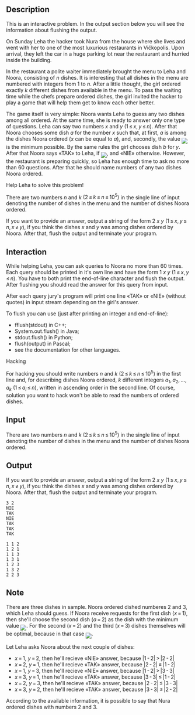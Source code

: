 ## Description

<div><p><span class="tex-font-style-bf">This is an interactive problem. In the output section below you will see the information about flushing the output.</span></p><p>On Sunday Leha the hacker took Nura from the house where she lives and went with her to one of the most luxurious restaurants in Vičkopolis. Upon arrival, they left the car in a huge parking lot near the restaurant and hurried inside the building.</p><p>In the restaurant a polite waiter immediately brought the menu to Leha and Noora, consisting of <span class="tex-span"><i>n</i></span> dishes. It is interesting that all dishes in the menu are numbered with integers from <span class="tex-span">1</span> to <span class="tex-span"><i>n</i></span>. After a little thought, the girl ordered exactly <span class="tex-span"><i>k</i></span> different dishes from available in the menu. To pass the waiting time while the chefs prepare ordered dishes, the girl invited the hacker to play a game that will help them get to know each other better.</p><p>The game itself is very simple: Noora wants Leha to guess any two dishes among all ordered. At the same time, she is ready to answer only one type of questions. Leha can say two numbers <span class="tex-span"><i>x</i></span> and <span class="tex-span"><i>y</i></span> <span class="tex-span">(1 ≤ <i>x</i>, <i>y</i> ≤ <i>n</i>)</span>. After that Noora chooses some dish <span class="tex-span"><i>a</i></span> for the number <span class="tex-span"><i>x</i></span> such that, at first, <span class="tex-span"><i>a</i></span> is among the dishes Noora ordered (<span class="tex-span"><i>x</i></span> can be equal to <span class="tex-span"><i>a</i></span>), and, secondly, the value <img align="middle" class="tex-formula" src="file://3FfIuvMq.png" style="max-width: 100.0%;max-height: 100.0%;"> is the minimum possible. By the same rules the girl chooses dish <span class="tex-span"><i>b</i></span> for <span class="tex-span"><i>y</i></span>. After that Noora says «<span class="tex-font-style-tt">TAK</span>» to Leha, if <img align="middle" class="tex-formula" src="file://EqDbdpaO.png" style="max-width: 100.0%;max-height: 100.0%;">, and «<span class="tex-font-style-tt">NIE</span>» otherwise. However, the restaurant is preparing quickly, so Leha has enough time to ask no more than <span class="tex-span">60</span> questions. After that he should name numbers of any two dishes Noora ordered.</p><p>Help Leha to solve this problem!</p></div><div class="input-specification"><p>There are two numbers <span class="tex-span"><i>n</i></span> and <span class="tex-span"><i>k</i></span> <span class="tex-span">(2 ≤ <i>k</i> ≤ <i>n</i> ≤ 10<sup class="upper-index">5</sup>)</span> in the single line of input denoting the number of dishes in the menu and the number of dishes Noora ordered.</p></div><div class="output-specification"><p>If you want to provide an answer, output a string of the form <span class="tex-span">2</span> <span class="tex-span"><i>x</i></span> <span class="tex-span"><i>y</i></span> <span class="tex-span">(1 ≤ <i>x</i>, <i>y</i> ≤ <i>n</i>, <i>x</i> ≠ <i>y</i>)</span>, if you think the dishes <span class="tex-span"><i>x</i></span> and <span class="tex-span"><i>y</i></span> was among dishes ordered by Noora. After that, flush the output and terminate your program.</p></div><div><h2>Interaction</h2><p>While helping Leha, you can ask queries to Noora no more than <span class="tex-span">60</span> times. Each query should be printed in it's own line and have the form <span class="tex-span">1</span> <span class="tex-span"><i>x</i></span> <span class="tex-span"><i>y</i></span> <span class="tex-span">(1 ≤ <i>x</i>, <i>y</i> ≤ <i>n</i>)</span>. You have to both print the end-of-line character and flush the output. After flushing you should read the answer for this query from input.</p><p>After each query jury's program will print one line «<span class="tex-font-style-tt">TAK</span>» or «<span class="tex-font-style-tt">NIE</span>» (without quotes) in input stream depending on the girl's answer.</p><p>To flush you can use (just after printing an integer and end-of-line):</p><ul><li> <span class="tex-font-style-tt">fflush(stdout)</span> in C++;</li><li> <span class="tex-font-style-tt">System.out.flush()</span> in Java;</li><li> <span class="tex-font-style-tt">stdout.flush()</span> in Python;</li><li> <span class="tex-font-style-tt">flush(output)</span> in Pascal;</li><li> see the documentation for other languages.</li></ul><p><span class="tex-font-style-bf">Hacking</span></p><p>For hacking you should write numbers <span class="tex-span"><i>n</i></span> and <span class="tex-span"><i>k</i></span> <span class="tex-span">(2 ≤ <i>k</i> ≤ <i>n</i> ≤ 10<sup class="upper-index">5</sup>)</span> in the first line and, for describing dishes Noora ordered, <span class="tex-span"><i>k</i></span> different integers <span class="tex-span"><i>a</i><sub class="lower-index">1</sub>, <i>a</i><sub class="lower-index">2</sub>, ..., <i>a</i><sub class="lower-index"><i>k</i></sub></span> <span class="tex-span">(1 ≤ <i>a</i><sub class="lower-index"><i>i</i></sub> ≤ <i>n</i>)</span>, <span class="tex-font-style-it">written in ascending order</span> in the second line. Of course, solution you want to hack won't be able to read the numbers of ordered dishes.</p></div>

## Input

<p>There are two numbers <span class="tex-span"><i>n</i></span> and <span class="tex-span"><i>k</i></span> <span class="tex-span">(2 ≤ <i>k</i> ≤ <i>n</i> ≤ 10<sup class="upper-index">5</sup>)</span> in the single line of input denoting the number of dishes in the menu and the number of dishes Noora ordered.</p>

## Output

<p>If you want to provide an answer, output a string of the form <span class="tex-span">2</span> <span class="tex-span"><i>x</i></span> <span class="tex-span"><i>y</i></span> <span class="tex-span">(1 ≤ <i>x</i>, <i>y</i> ≤ <i>n</i>, <i>x</i> ≠ <i>y</i>)</span>, if you think the dishes <span class="tex-span"><i>x</i></span> and <span class="tex-span"><i>y</i></span> was among dishes ordered by Noora. After that, flush the output and terminate your program.</p>





```input1
3 2
NIE
TAK
NIE
TAK
TAK
TAK

```




```output1
1 1 2
1 2 1
1 1 3
1 3 1
1 2 3
1 3 2
2 2 3

```



## Note

<p>There are three dishes in sample. Noora ordered dished numberes <span class="tex-span">2</span> and <span class="tex-span">3</span>, which Leha should guess. If Noora receive requests for the first dish (<span class="tex-span"><i>x</i> = 1</span>), then she'll choose the second dish (<span class="tex-span"><i>a</i> = 2</span>) as the dish with the minimum value <img align="middle" class="tex-formula" src="file://Kp6JGRiy.png" style="max-width: 100.0%;max-height: 100.0%;">. For the second (<span class="tex-span"><i>x</i> = 2</span>) and the third (<span class="tex-span"><i>x</i> = 3</span>) dishes themselves will be optimal, because in that case <img align="middle" class="tex-formula" src="file://vKAX68Ik.png" style="max-width: 100.0%;max-height: 100.0%;">. </p><p>Let Leha asks Noora about the next couple of dishes:</p><ul> <li> <span class="tex-span"><i>x</i> = 1</span>, <span class="tex-span"><i>y</i> = 2</span>, then he'll recieve «<span class="tex-font-style-tt">NIE</span>» answer, because <span class="tex-span">|1 - 2| &gt; |2 - 2|</span> </li><li> <span class="tex-span"><i>x</i> = 2</span>, <span class="tex-span"><i>y</i> = 1</span>, then he'll recieve «<span class="tex-font-style-tt">TAK</span>» answer, because <span class="tex-span">|2 - 2| ≤ |1 - 2|</span> </li><li> <span class="tex-span"><i>x</i> = 1</span>, <span class="tex-span"><i>y</i> = 3</span>, then he'll recieve «<span class="tex-font-style-tt">NIE</span>» answer, because <span class="tex-span">|1 - 2| &gt; |3 - 3|</span> </li><li> <span class="tex-span"><i>x</i> = 3</span>, <span class="tex-span"><i>y</i> = 1</span>, then he'll recieve «<span class="tex-font-style-tt">TAK</span>» answer, because <span class="tex-span">|3 - 3| ≤ |1 - 2|</span> </li><li> <span class="tex-span"><i>x</i> = 2</span>, <span class="tex-span"><i>y</i> = 3</span>, then he'll recieve «<span class="tex-font-style-tt">TAK</span>» answer, because <span class="tex-span">|2 - 2| ≤ |3 - 3|</span> </li><li> <span class="tex-span"><i>x</i> = 3</span>, <span class="tex-span"><i>y</i> = 2</span>, then he'll recieve «<span class="tex-font-style-tt">TAK</span>» answer, because <span class="tex-span">|3 - 3| ≤ |2 - 2|</span> </li></ul><p>According to the available information, it is possible to say that Nura ordered dishes with numbers <span class="tex-span">2</span> and <span class="tex-span">3</span>.</p>
